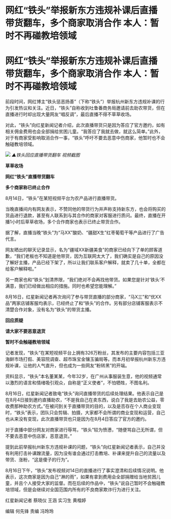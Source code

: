 # 网红“铁头”举报新东方违规补课后直播带货翻车，多个商家取消合作 本人：暂时不再碰教培领域

# 网红“铁头”举报新东方违规补课后直播带货翻车，多个商家取消合作 本人：暂时不再碰教培领域

前段时间，网红博主“铁头惩恶扬善”（下称“铁头”）举报杭州新东方违规补课的行为引发热议和关注。近日，“铁头”自称收到吐鲁番商务局邀请前去助农带货，但在直播进行时却出现大量网友“唱反调”，最后直播不得不草草收场。

对此，“铁头”向红星新闻记者介绍，此次直播带货只是因为答应了官方邀约，如有相关佣金费用也会全部捐给贫困儿童。“我答应了我就去做，就这么简单。”此外，对于有商家受影响取消合作一事，“铁头”呼吁不要去恶意中伤商家，他暂时也不会触碰教培领域。

![](https://inews.gtimg.com/om_bt/Oy5RUQ1ZpmBGcluyYmoPFoBEJX8luMtNNgZGm6XWZoH7IAA/1000)
_▲铁头回应直播带货翻车 视频截图_

**草草收场**

**网红“铁头”直播带货翻车**

**多个商家称已终止合作**

8月14日，“铁头”在某短视频平台为农产品进行直播带货。

当晚直播间内有网友表示，不赞同他的带货行为并声称支持新东方，也会将购买的货品进行退款，甚至有人联系到与其合作的商家对客服进行质问。最终，直播在开播1小时后草草收场，多个合作商家也表示已终止带货合作。

据了解，直播当晚“铁头”为“马XX”酸奶、“疆甜X生”红枣葡萄干等产品进行了广告代言。

网友晒出的聊天记录显示，名为“疆域XX新疆美食”的商家已经向下了单的顾客道歉，“我们老板也不知道是他带货，因为互联网太大了，我们确实是自己的原因没了解好主播，产品已经下架了，所以让我们联系客户解释，就卖了几十单，全都在给客户解释啦。”

另一商家也和“铁头”划清界限，“我们绝对不会再找他带货。如果您是针对‘铁头’不满意，我们已经做出相应的措施。同时也希望您能理解。”

8月16日，红星新闻记者再次询问了参与带货直播的部分商家，“马X三”和“优XX品”两家店铺客服均表示，已经终止了和“铁头”的合作。另有部分店铺客服表示不清楚合作对象，没有名为“铁头”的带货主播。

**回应质疑**

**请大家不要恶意退货**

**暂时不会触碰教培领域**

记者发现，“铁头”在某短视频平台上拥有326万粉丝，其发布的主要内容包括三亚海鲜市场打假、美容院调查、超市珠宝金镶玉骗局等。而本月初举报杭州新东方违规补课，让他的人气直升，但也成为一些网友“粉转黑”的开端。

资料显示，“铁头”本名董某某，今年32岁，在广州从事服装生意，他的视频通常以激烈的语言和情绪吸引观众，自称是“正义使者”，不怕牺牲，不图名利。

8月16日，红星新闻记者致电“铁头”询问直播带货的后续处理结果。他表示自己是在8月4日接到邀约直播助农，“不是我自己在卖东西，说白了我是去助农公益，零收费那种助农方式。”在被问到关于直播带货的目的，以及是否存在个人商业变现时，“铁头”表示，团队只会剪辑、拍摄，大家都不会所谓的商业变现和运营，自己也从来没有变现，此次直播带货也只是因为在8月4日答应了官方的邀约。

对于直播中部分网友对商家进行辱骂，“铁头”较为愤懑，“随便骂自己无所谓，但不要去恶意中伤店家，恶意退货。”

提到此前举报杭州新东方违规补课的问题，“铁头”向红星新闻记者表示，自己并没有利用打击补课蹭流量，因为没有谁会通过打击教培、补课来提升自己的流量以及带货、涨粉，“这是傻子的行为”。

8月16日下午，“铁头”发布视频对14日的直播进行了事实澄清和后续情况说明。他表示，这次商家是因为自己“淋的雨”，如果有拿到费用会全部捐赠给当地贫困儿童，并且个人接受大家的监督。而在后续的作品中，“铁头”说自己暂时不会触碰教培领域，但是会继续对全国范围内所有的不良商家欺诈行为进行关注。

红星新闻记者 蔡晓仪 王涵 实习生 黄楷婷

编辑 何先锋 责编 冯玲玲


